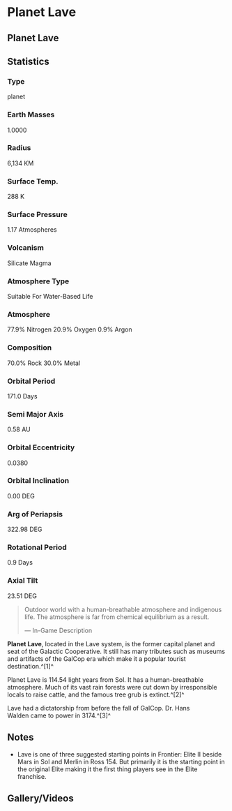 # Planet Lave
## Planet Lave

		

## Statistics

### Type

planet

### Earth Masses

1.0000

### Radius

6,134 KM

### Surface Temp.

288 K

### Surface Pressure

1.17 Atmospheres

### Volcanism

Silicate Magma

### Atmosphere Type

Suitable For Water-Based Life

### Atmosphere

77.9% Nitrogen
20.9% Oxygen
0.9% Argon

### Composition

70.0% Rock
30.0% Metal

### Orbital Period

171.0 Days

### Semi Major Axis

0.58 AU

### Orbital Eccentricity

0.0380

### Orbital Inclination

0.00 DEG

### Arg of Periapsis

322.98 DEG

### Rotational Period

0.9 Days

### Axial Tilt

23.51 DEG

> 
> 
> Outdoor world with a human-breathable atmosphere and indigenous life. The atmosphere is far from chemical equilibrium as a result.
> 
> 
> — In-Game Description
> 

**Planet Lave**, located in the Lave system, is the former capital planet and seat of the Galactic Cooperative. It still has many tributes such as museums and artifacts of the GalCop era which make it a popular tourist destination.^[1]^

Planet Lave is 114.54 light years from Sol. It has a human-breathable atmosphere. Much of its vast rain forests were cut down by irresponsible locals to raise cattle, and the famous tree grub is extinct.^[2]^

Lave had a dictatorship from before the fall of GalCop. Dr. Hans Walden came to power in 3174.^[3]^

## Notes

- Lave is one of three suggested starting points in Frontier: Elite II beside Mars in Sol and Merlin in Ross 154. But primarily it is the starting point in the original Elite making it the first thing players see in the Elite franchise.

## Gallery/Videos